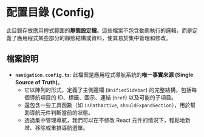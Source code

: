 # 配置目錄 (Config)

此目錄存放應用程式範圍的**靜態設定檔**。這些檔案不包含動態執行的邏輯，而是定義了應用程式某些部分的靜態結構或資料，使其易於集中管理和修改。

## 檔案說明

- **`navigation.config.ts`**: 此檔案是應用程式導航系統的**唯一事實來源 (Single Source of Truth)**。
  - 它以陣列的形式，定義了主側邊欄 (`UnifiedSidebar`) 的完整結構，包括每個導航項目的 ID、標籤、圖示、連結 (`href`) 以及可能的子項目。
  - 還包含一些工具函數（如 `isPathActive`, `shouldExpandSection`），用於幫助導航元件判斷當前的狀態。
  - 透過集中管理導航，我們可以在不修改 React 元件的情況下，輕鬆地新增、移除或重排導航選單。
